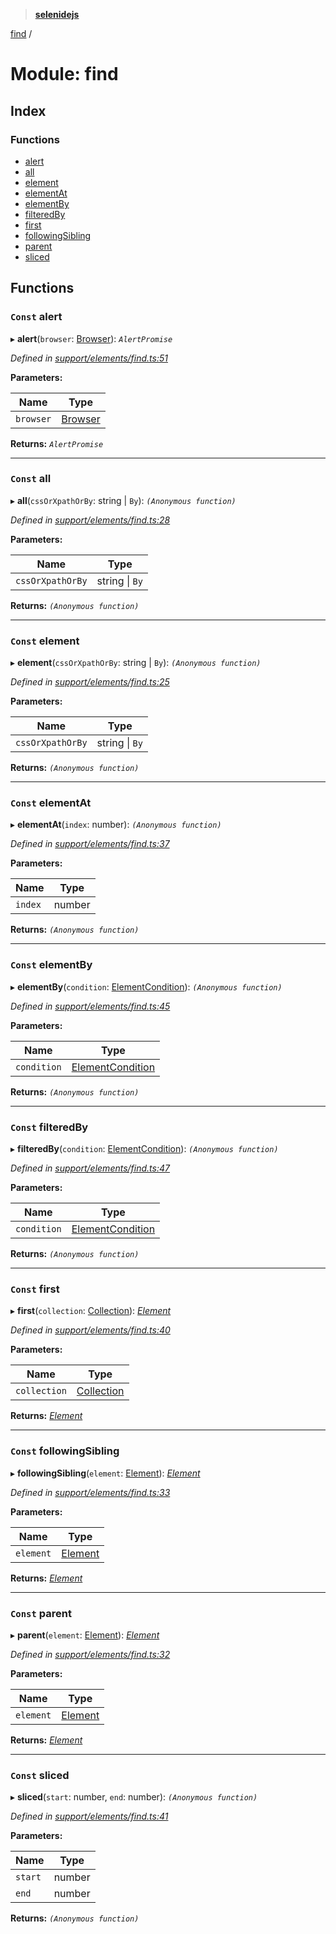 > **[selenidejs](../README.md)**

[find](find.md) /

# Module: find

## Index

### Functions

* [alert](find.md#const-alert)
* [all](find.md#const-all)
* [element](find.md#const-element)
* [elementAt](find.md#const-elementat)
* [elementBy](find.md#const-elementby)
* [filteredBy](find.md#const-filteredby)
* [first](find.md#const-first)
* [followingSibling](find.md#const-followingsibling)
* [parent](find.md#const-parent)
* [sliced](find.md#const-sliced)

## Functions

### `Const` alert

▸ **alert**(`browser`: [Browser](../classes/browser.md)): *`AlertPromise`*

*Defined in [support/elements/find.ts:51](https://github.com/KnowledgeExpert/selenidejs/blob/master/lib/support/elements/find.ts#L51)*

**Parameters:**

Name | Type |
------ | ------ |
`browser` | [Browser](../classes/browser.md) |

**Returns:** *`AlertPromise`*

___

### `Const` all

▸ **all**(`cssOrXpathOrBy`: string | `By`): *`(Anonymous function)`*

*Defined in [support/elements/find.ts:28](https://github.com/KnowledgeExpert/selenidejs/blob/master/lib/support/elements/find.ts#L28)*

**Parameters:**

Name | Type |
------ | ------ |
`cssOrXpathOrBy` | string \| `By` |

**Returns:** *`(Anonymous function)`*

___

### `Const` element

▸ **element**(`cssOrXpathOrBy`: string | `By`): *`(Anonymous function)`*

*Defined in [support/elements/find.ts:25](https://github.com/KnowledgeExpert/selenidejs/blob/master/lib/support/elements/find.ts#L25)*

**Parameters:**

Name | Type |
------ | ------ |
`cssOrXpathOrBy` | string \| `By` |

**Returns:** *`(Anonymous function)`*

___

### `Const` elementAt

▸ **elementAt**(`index`: number): *`(Anonymous function)`*

*Defined in [support/elements/find.ts:37](https://github.com/KnowledgeExpert/selenidejs/blob/master/lib/support/elements/find.ts#L37)*

**Parameters:**

Name | Type |
------ | ------ |
`index` | number |

**Returns:** *`(Anonymous function)`*

___

### `Const` elementBy

▸ **elementBy**(`condition`: [ElementCondition](../README.md#elementcondition)): *`(Anonymous function)`*

*Defined in [support/elements/find.ts:45](https://github.com/KnowledgeExpert/selenidejs/blob/master/lib/support/elements/find.ts#L45)*

**Parameters:**

Name | Type |
------ | ------ |
`condition` | [ElementCondition](../README.md#elementcondition) |

**Returns:** *`(Anonymous function)`*

___

### `Const` filteredBy

▸ **filteredBy**(`condition`: [ElementCondition](../README.md#elementcondition)): *`(Anonymous function)`*

*Defined in [support/elements/find.ts:47](https://github.com/KnowledgeExpert/selenidejs/blob/master/lib/support/elements/find.ts#L47)*

**Parameters:**

Name | Type |
------ | ------ |
`condition` | [ElementCondition](../README.md#elementcondition) |

**Returns:** *`(Anonymous function)`*

___

### `Const` first

▸ **first**(`collection`: [Collection](../classes/collection.md)): *[Element](../classes/element.md)*

*Defined in [support/elements/find.ts:40](https://github.com/KnowledgeExpert/selenidejs/blob/master/lib/support/elements/find.ts#L40)*

**Parameters:**

Name | Type |
------ | ------ |
`collection` | [Collection](../classes/collection.md) |

**Returns:** *[Element](../classes/element.md)*

___

### `Const` followingSibling

▸ **followingSibling**(`element`: [Element](../classes/element.md)): *[Element](../classes/element.md)*

*Defined in [support/elements/find.ts:33](https://github.com/KnowledgeExpert/selenidejs/blob/master/lib/support/elements/find.ts#L33)*

**Parameters:**

Name | Type |
------ | ------ |
`element` | [Element](../classes/element.md) |

**Returns:** *[Element](../classes/element.md)*

___

### `Const` parent

▸ **parent**(`element`: [Element](../classes/element.md)): *[Element](../classes/element.md)*

*Defined in [support/elements/find.ts:32](https://github.com/KnowledgeExpert/selenidejs/blob/master/lib/support/elements/find.ts#L32)*

**Parameters:**

Name | Type |
------ | ------ |
`element` | [Element](../classes/element.md) |

**Returns:** *[Element](../classes/element.md)*

___

### `Const` sliced

▸ **sliced**(`start`: number, `end`: number): *`(Anonymous function)`*

*Defined in [support/elements/find.ts:41](https://github.com/KnowledgeExpert/selenidejs/blob/master/lib/support/elements/find.ts#L41)*

**Parameters:**

Name | Type |
------ | ------ |
`start` | number |
`end` | number |

**Returns:** *`(Anonymous function)`*